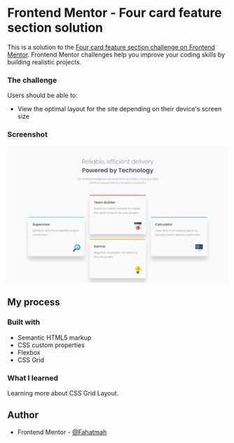 # Frontend Mentor - Four card feature section solution

This is a solution to the [Four card feature section challenge on Frontend Mentor](https://www.frontendmentor.io/challenges/four-card-feature-section-weK1eFYK). Frontend Mentor challenges help you improve your coding skills by building realistic projects. 

### The challenge

Users should be able to:

- View the optimal layout for the site depending on their device's screen size

### Screenshot

![](images/Screenshot.jpeg)

## My process

### Built with

- Semantic HTML5 markup
- CSS custom properties
- Flexbox
- CSS Grid

### What I learned

Learning more about CSS Grid Layout.

## Author

- Frontend Mentor - [@Fahatmah](https://www.frontendmentor.io/profile/Fahatmah)
